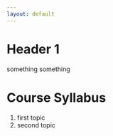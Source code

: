 ```yaml
---
layout: default
---
```


# Header 1
something something

# Course Syllabus

1) first topic
2) second topic
